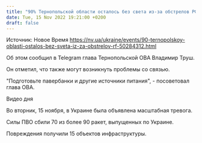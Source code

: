 ```yaml
---
title: "90% Тернопольской области осталось без света из-за обстрелов РФ"
date: Tue, 15 Nov 2022 19:21:00 +0200
draft: false
---
```

Источник: Новое Время https://nv.ua/ukraine/events/90-ternopolskoy-oblasti-ostalos-bez-sveta-iz-za-obstrelov-rf-50284312.html


Об этом сообщил в Telegram глава Тернопольской ОВА Владимир Труш.

Он отметил, что также могут возникнуть проблемы со связью.

"Подготовьте павербанки и другие источники питания", - посоветовал глава ОВА.

 Видео дня   

Во вторник, 15 ноября, в Украине была объявлена масштабная тревога.

 Силы ПВО сбили 70 из более 90 ракет, выпущенных по Украине.

 Повреждения получили 15 объектов инфраструктуры.
